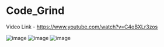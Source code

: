 # Code_Grind

Video Link - https://www.youtube.com/watch?v=C4oBXLr3zos

![image](https://user-images.githubusercontent.com/44903050/176498838-dcb3e1d2-b730-45c3-9911-f9e06fed9838.png)
![image](https://user-images.githubusercontent.com/44903050/176499059-37d491e9-4d23-4d3c-9c0b-b75149d02586.png)
![image](https://user-images.githubusercontent.com/44903050/176499137-7f1edc21-9c29-4b63-b7fa-de5d03acc317.png)

